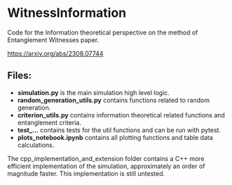 # WitnessInformation
Code for the Information theoretical perspective on the method of Entanglement Witnesses paper.

https://arxiv.org/abs/2308.07744

## Files:
- **simulation.py** is the main simulation high level logic.
- **random_generation_utils.py** contains functions related to random generation.
- **criterion_utils.py** contains information theoretical related functions and entanglement criteria.
- **test_...** contains tests for the util functions and can be run with pytest.
- **plots_notebook.ipynb** contains all plotting functions and table data calculations.


The cpp_implementation_and_extension folder contains a C++ more efficient implementation of the simulation, approximately an order of magnitude faster. This implementation is still untested.
